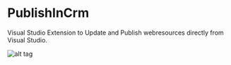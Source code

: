 # PublishInCrm
Visual Studio Extension to Update and Publish webresources directly from Visual Studio.

![alt tag](https://tottotech.files.wordpress.com/2015/07/howtouse2.gif)
